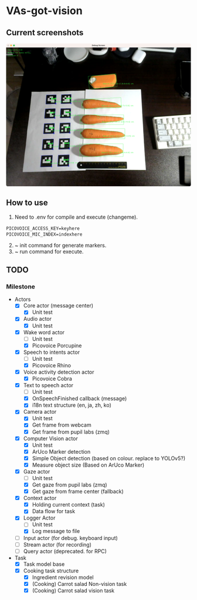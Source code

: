 # VAs-got-vision

## Current screenshots
![](resources/images/rev.1.beta-2023-10-20.png)

## How to use
1. Need to .env for compile and execute (changeme).
```
PICOVOICE_ACCESS_KEY=keyhere
PICOVOICE_MIC_INDEX=indexhere
```

2. ~ init command for generate markers.
3. ~ run command for execute.

## TODO

### Milestone
* Actors
  * [X] Core actor (message center)
    * [X] Unit test
  * [X] Audio actor
    * [X] Unit test
  * [X] Wake word actor
    * [ ] Unit test
    * [X] Picovoice Porcupine
  * [X] Speech to intents actor
    * [ ] Unit test
    * [X] Picovoice Rhino
  * [X] Voice activity detection actor
    * [X] Picovoice Cobra
  * [X] Text to speech actor
    * [ ] Unit test
    * [X] OnSpeechFinished callback (message)
    * [X] i18n text structure (en, ja, zh, ko)
  * [X] Camera actor
    * [X] Unit test
    * [X] Get frame from webcam
    * [X] Get frame from pupil labs (zmq)
  * [X] Computer Vision actor
    * [X] Unit test
    * [X] ArUco Marker detection
    * [X] Simple Object detection (based on colour. replace to YOLOv5?)
    * [X] Measure object size (Based on ArUco Marker)
  * [X] Gaze actor
    * [ ] Unit test
    * [X] Get gaze from pupil labs (zmq)
    * [X] Get gaze from frame center (fallback)
  * [X] Context actor
    * [X] Holding current context (task)
    * [X] Data flow for task
  * [X] Logger Actor
    * [ ] Unit test
    * [X] Log message to file
  * [ ] Input actor (for debug. keyboard input)
  * [ ] Stream actor (for recording)
  * [ ] Query actor (deprecated. for RPC)
* Task
  * [X] Task model base
  * [X] Cooking task structure
    * [X] Ingredient revision model
    * [X] (Cooking) Carrot salad Non-vision task
    * [X] (Cooking) Carrot salad vision task

